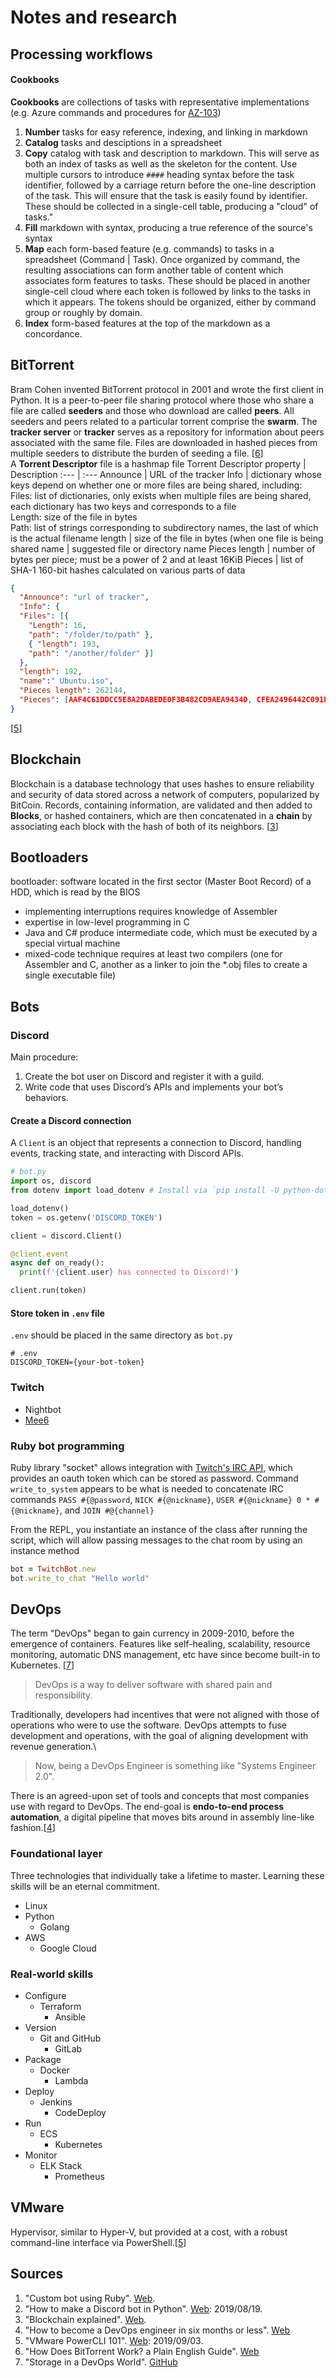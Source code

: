 # Notes and research
## Processing workflows
#### Cookbooks
**Cookbooks** are collections of tasks with representative implementations (e.g. Azure commands and procedures for [AZ-103](az-103.md))
1. **Number** tasks for easy reference, indexing, and linking in markdown
2. **Catalog** tasks and desciptions in a spreadsheet
3. **Copy** catalog with task and description to markdown. This will serve as both an index of tasks as well as the skeleton for the content. Use multiple cursors to introduce `####` heading syntax before the task identifier, followed by a carriage return before the one-line description of the task. This will ensure that the task is easily found by identifier. These should be collected in a single-cell table, producing a "cloud" of tasks."
4. **Fill** markdown with syntax, producing a true reference of the source's syntax
5. **Map** each form-based feature (e.g. commands) to tasks in a spreadsheet (Command | Task). Once organized by command, the resulting associations can form another table of content which associates form features to tasks. These should be placed in another single-cell cloud where each token is followed by links to the tasks in which it appears. The tokens should be organized, either by command group or roughly by domain.
6. **Index** form-based features at the top of the markdown as a concordance.
## BitTorrent
Bram Cohen invented BitTorrent protocol in 2001 and wrote the first client in Python. It is a peer-to-peer file sharing protocol where those who share a file are called **seeders** and those who download are called **peers**. All seeders and peers related to a particular torrent comprise the **swarm**. The **tracker server** or **tracker** serves as a repository for information about peers associated with the same file. Files are downloaded in hashed pieces from multiple seeders to distribute the burden of seeding a file. [[6](#sources)]\
A **Torrent Descriptor** file is a hashmap file
Torrent Descriptor property | Description
:---                        | :---
Announce                    | URL of the tracker
Info                        | dictionary whose keys depend on whether one or more files are being shared, including:<br/>Files: list of dictionaries, only exists when multiple files are being shared, each dictionary has two keys and corresponds to a file<br/>Length: size of the file in bytes<br/>Path: list of strings corresponding to subdirectory names, the last of which is the actual filename
length                      | size of the file in bytes (when one file is being shared
name                        | suggested file or directory name
Pieces length               | number of bytes per piece; must be a power of 2 and at least 16KiB
Pieces                      | list of SHA-1 160-bit hashes calculated on various parts of data

```json
{
  "Announce": "url of tracker",
  "Info": {
  "Files": [{ 
    "Length": 16, 
    "path": "/folder/to/path" }, 
    { "length": 193, 
    "path": "/another/folder" }] 
  },
  "length": 192, 
  "name":" Ubuntu.iso", 
  "Pieces length": 262144, 
  "Pieces": [AAF4C61DDCC5E8A2DABEDE0F3B482CD9AEA9434D, CFEA2496442C091FDDD1BA215D62A69EC34E94D0]
}
```

[[5](#sources)]
## Blockchain
Blockchain is a database technology that uses hashes to ensure reliability and security of data stored across a network of computers, popularized by BitCoin. Records, containing information, are validated and then added to **Blocks**, or hashed containers, which are then concatenated in a **chain** by associating each block with the hash of both of its neighbors. [[3](#sources)]
## Bootloaders
bootloader: software located in the first sector (Master Boot Record) of a HDD, which is read by the BIOS
- implementing interruptions requires knowledge of Assembler
- expertise in low-level programming in C
- Java and C# produce intermediate code, which must be executed by a special virtual machine
- mixed-code technique requires at least two compilers (one for Assembler and C, another as a linker to join the *.obj files to create a single executable file)
## Bots
### Discord
Main procedure:
  1. Create the bot user on Discord and register it with a guild.
  2. Write code that uses Discord’s APIs and implements your bot’s behaviors.
#### Create a Discord connection
A `Client` is an object that represents a connection to Discord, handling events, tracking state, and interacting with Discord APIs.
```py
# bot.py
import os, discord
from dotenv import load_dotenv # Install via `pip install -U python-dotenv`

load_dotenv()
token = os.getenv('DISCORD_TOKEN')

client = discord.Client()

@client.event
async def on_ready():
  print(f'{client.user} has connected to Discord!')

client.run(token)
```
#### Store token in `.env` file
`.env` should be placed in the same directory as `bot.py`
```
# .env
DISCORD_TOKEN={your-bot-token}
``` 
### Twitch
  - Nightbot
  - [Mee6](https://mee6.xyz/)
### Ruby bot programming
Ruby library "socket" allows integration with [Twitch's IRC API](https://twitchapps.com/tmi), which provides an oauth token which can be stored as password. Command `write_to_system` appears to be  what is needed to concatenate IRC commands `PASS #{@password`, `NICK #{@nickname}`, `USER #{@nickname} 0 * #{@nickname}`, and `JOIN #@{channel}`

From the REPL, you instantiate an instance of the class after running the script, which will allow passing messages to the chat room by using an instance method
```rb
bot = TwitchBot.new
bot.write_to_chat "Hello world"
```
## DevOps
The term "DevOps" began to gain currency in 2009-2010, before the emergence of containers. Features like self-healing, scalability, resource monitoring, automatic DNS management, etc have since become built-in to Kubernetes. [[7](#sources)]
> DevOps is a way to deliver software with shared pain and responsibility.

Traditionally, developers had incentives that were not aligned with those of operations who were to use the software. DevOps attempts to fuse development and operations, with the goal of aligning development with revenue generation.\
> Now, being a DevOps Engineer is something like "Systems Engineer 2.0".

There is an agreed-upon set of tools and concepts that most companies use with regard to DevOps. The end-goal is __endo-to-end process automation__, a digital pipeline that moves bits around in assembly line-like fashion.[[4](#sources)]
### Foundational layer
Three technologies that individually take a lifetime to master. Learning these skills will be an eternal commitment.
  - Linux
  - Python
    - Golang
  - AWS
    - Google Cloud

### Real-world skills
  - Configure
    - Terraform
      - Ansible
  - Version
    - Git and GitHub
      - GitLab
  - Package
    - Docker
      - Lambda
  - Deploy
    - Jenkins
      - CodeDeploy
  - Run
    - ECS
      - Kubernetes
  - Monitor
    - ELK Stack
      - Prometheus

## VMware
Hypervisor, similar to Hyper-V, but provided at a cost, with a robust command-line interface via PowerShell.[[5](#sources)]


## Sources
  1. "Custom bot using Ruby". [Web](https://www.youtube.com/watch?v=rVVhkX1uTRQ).
  2. "How to make a Discord bot in Python". [Web](https://realpython.com/how-to-make-a-discord-bot-python/): 2019/08/19.
  3. "Blockchain explained". [Web](https://graphics.reuters.com/TECHNOLOGY-BLOCKCHAIN/010070P11GN/index.html?source=post_page---------------------------).
  4. "How to become a DevOps engineer in six months or less". [Web](https://medium.com/@devfire/how-to-become-a-devops-engineer-in-six-months-or-less-366097df7737)
  5. "VMware PowerCLI 101". [Web](https://www.brianbunke.com/blog/2019/09/03/powercli-101/): 2019/09/03.
  6. "How Does BitTorrent Work? a Plain English Guide". [Web](https://app.getpocket.com/read/2717933967)
  7. "Storage in a DevOps World". [GitHub](sources/README.md/#new-stack-makers)
